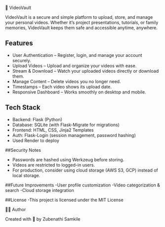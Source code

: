 
🎥 VideoVault

VideoVault is a secure and simple platform to upload, store, and manage your personal videos.
Whether it’s project presentations, tutorials, or family memories, VideoVault keeps them safe 
and accessible anytime, anywhere.

## Features
- User Authentication – Register, login, and manage your account securely.
- Upload Videos – Upload and organize your videos with ease.
- Stream & Download – Watch your uploaded videos directly or download them.
- Manage Content – Delete videos you no longer need.
- Timestamps – Each video shows its upload date.
- Responsive Dashboard – Works smoothly on desktop and mobile.


## Tech Stack
- Backend: Flask (Python)
- Database: SQLite (with Flask-Migrate for migrations)
- Frontend: HTML, CSS, Jinja2 Templates
- Auth: Flask-Login (session management, password hashing)
- Used Render to deploy

  
##Security Notes
- Passwords are hashed using Werkzeug before storing.
- Videos are restricted to logged-in users.
- For production, consider using cloud storage (AWS S3, GCP) instead of local storage.

##Future Improvements
-User profile customization
-Video categorization & search
-Cloud storage integration

##License
-This project is licensed under the MIT License

🧑‍💻 Author

Created with 💙 by Zubenathi Samkile
